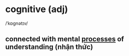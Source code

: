 # cognitive (adj)

/ˈkɒɡnətɪv/

## connected with mental [processes](../p/process-n.md#a-series-of-things-that-are-done-in-order-to-achieve-a-particular-result-quá-trình-qui-trình) of understanding (nhận thức)